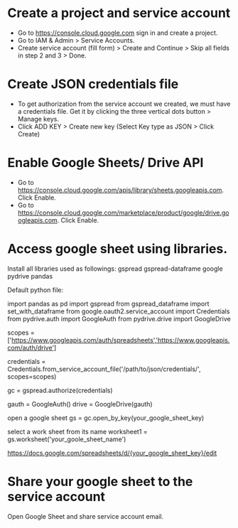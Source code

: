 # Create a project and service account
- Go to https://console.cloud.google.com sign in and create a project.
- Go to IAM & Admin > Service Accounts.
- Create service account (fill form) > Create and Continue > Skip all fields in step 2 and 3 > Done.

# Create JSON credentials file
- To get authorization from the service account we created, we must have a credentials file. Get it by clicking the three vertical dots button > Manage keys.
- Click ADD KEY > Create new key (Select Key type as JSON > Click Create)

# Enable Google Sheets/ Drive API
- Go to https://console.cloud.google.com/apis/library/sheets.googleapis.com. Click Enable.
- Go to https://console.cloud.google.com/marketplace/product/google/drive.googleapis.com. Click Enable.
   
# Access google sheet using libraries.
Install all libraries used as followings:
gspread
gspread-dataframe
google
pydrive
pandas

Default python file:

import pandas as pd
import gspread
from gspread_dataframe import set_with_dataframe
from google.oauth2.service_account import Credentials
from pydrive.auth import GoogleAuth
from pydrive.drive import GoogleDrive

scopes = ['https://www.googleapis.com/auth/spreadsheets','https://www.googleapis.com/auth/drive']

credentials = Credentials.from_service_account_file('/path/to/json/credentials/', scopes=scopes)

gc = gspread.authorize(credentials)

gauth = GoogleAuth()
drive = GoogleDrive(gauth)

open a google sheet
gs = gc.open_by_key(your_google_sheet_key)

select a work sheet from its name
worksheet1 = gs.worksheet('your_goole_sheet_name')

https://docs.google.com/spreadsheets/d/{your_google_sheet_key}/edit

# Share your google sheet to the service account
Open Google Sheet and share service account email.





